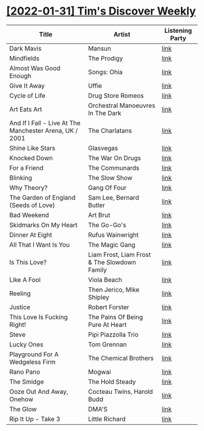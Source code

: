 # [[2022-01-31] Tim's Discover Weekly](https://open.spotify.com/user/zachthehammer/playlist/4VZmdkjMIVPSq9UlgwUFSx)

| Title | Artist | Listening Party |
| --- | --- | --- |
| Dark Mavis | Mansun | [link](https://timstwitterlisteningparty.com/pages/replay/feed_116.html) |
| Mindfields | The Prodigy | [link]() |
| Almost Was Good Enough | Songs: Ohia | [link](https://timstwitterlisteningparty.com/pages/replay/feed_284.html) |
| Give It Away | Uffie | [link](https://timstwitterlisteningparty.com/pages/replay/feed_550.html) |
| Cycle of Life | Drug Store Romeos | [link](https://timstwitterlisteningparty.com/pages/replay/feed_871.html) |
| Art Eats Art | Orchestral Manoeuvres In The Dark | [link](https://timstwitterlisteningparty.com/pages/replay/feed_364.html) |
| And If I Fall - Live At The Manchester Arena, UK / 2001 | The Charlatans | [link](https://timstwitterlisteningparty.com/pages/replay/feed_602.html) |
| Shine Like Stars | Glasvegas | [link](https://timstwitterlisteningparty.com/pages/replay/feed_389.html) |
| Knocked Down | The War On Drugs | [link](https://timstwitterlisteningparty.com/pages/replay/feed_951.html) |
| For a Friend | The Communards | [link](https://timstwitterlisteningparty.com/pages/replay/feed_633.html) |
| Blinking | The Slow Show | [link]() |
| Why Theory? | Gang Of Four | [link](https://timstwitterlisteningparty.com/pages/replay/feed_672.html) |
| The Garden of England (Seeds of Love) | Sam Lee, Bernard Butler | [link](https://timstwitterlisteningparty.com/pages/replay/feed_615.html) |
| Bad Weekend | Art Brut | [link](https://timstwitterlisteningparty.com/pages/replay/feed_130.html) |
| Skidmarks On My Heart | The Go-Go's | [link](https://timstwitterlisteningparty.com/pages/replay/feed_670.html) |
| Dinner At Eight | Rufus Wainwright | [link](https://timstwitterlisteningparty.com/pages/replay/feed_179.html) |
| All That I Want Is You | The Magic Gang | [link](https://timstwitterlisteningparty.com/pages/replay/feed_361.html) |
| Is This Love? | Liam Frost, Liam Frost & The Slowdown Family | [link](https://timstwitterlisteningparty.com/pages/replay/feed_352.html) |
| Like A Fool | Viola Beach | [link]() |
| Reeling | Then Jerico, Mike Shipley | [link](https://timstwitterlisteningparty.com/pages/replay/feed_597.html) |
| Justice | Robert Forster | [link](https://timstwitterlisteningparty.com/pages/replay/feed_622.html) |
| This Love Is Fucking Right! | The Pains Of Being Pure At Heart | [link](https://timstwitterlisteningparty.com/pages/replay/feed_393.html) |
| Steve | Pipi Piazzolla Trio | [link](https://timstwitterlisteningparty.com/pages/replay/feed_407.html) |
| Lucky Ones | Tom Grennan | [link](https://timstwitterlisteningparty.com/pages/replay/feed_225.html) |
| Playground For A Wedgeless Firm | The Chemical Brothers | [link](https://timstwitterlisteningparty.com/pages/replay/feed_6.html) |
| Rano Pano | Mogwai | [link](https://timstwitterlisteningparty.com/pages/replay/feed_219.html) |
| The Smidge | The Hold Steady | [link](https://timstwitterlisteningparty.com/pages/replay/feed_551.html) |
| Ooze Out And Away, Onehow | Cocteau Twins, Harold Budd | [link]() |
| The Glow | DMA'S | [link](https://timstwitterlisteningparty.com/pages/replay/feed_317.html) |
| Rip It Up - Take 3 | Little Richard | [link]() |

